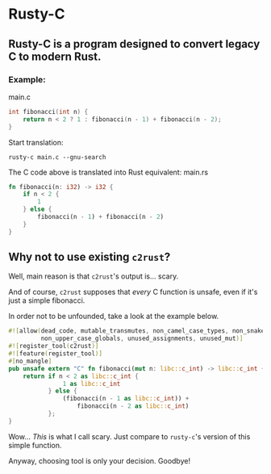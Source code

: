 # Rusty-C
## Rusty-C is a program designed to convert legacy C to modern Rust.
### Example:

main.c
```c
int fibonacci(int n) {
    return n < 2 ? 1 : fibonacci(n - 1) + fibonacci(n - 2);
}
```

Start translation:

```commandline
rusty-c main.c --gnu-search
```

The C code above is translated into Rust equivalent:
main.rs
```rust
fn fibonacci(n: i32) -> i32 {
    if n < 2 {
        1
    } else {
        fibonacci(n - 1) + fibonacci(n - 2)
    }
}
```

## Why not to use existing `c2rust`?
Well, main reason is that `c2rust`'s output is... scary.

And of course, `c2rust` supposes that <i>every</i> C function is unsafe,
even if it's just a simple fibonacci.

In order not to be unfounded, take a look at the example below.
```rust
#![allow(dead_code, mutable_transmutes, non_camel_case_types, non_snake_case,
         non_upper_case_globals, unused_assignments, unused_mut)]
#![register_tool(c2rust)]
#![feature(register_tool)]
#[no_mangle]
pub unsafe extern "C" fn fibonacci(mut n: libc::c_int) -> libc::c_int {
    return if n < 2 as libc::c_int {
               1 as libc::c_int
           } else {
               (fibonacci(n - 1 as libc::c_int)) +
                   fibonacci(n - 2 as libc::c_int)
           };
}
```
Wow... <i>This</i> is what I call scary.
Just compare to `rusty-c`'s version of this simple function.

Anyway, choosing tool is only your decision.
Goodbye!
